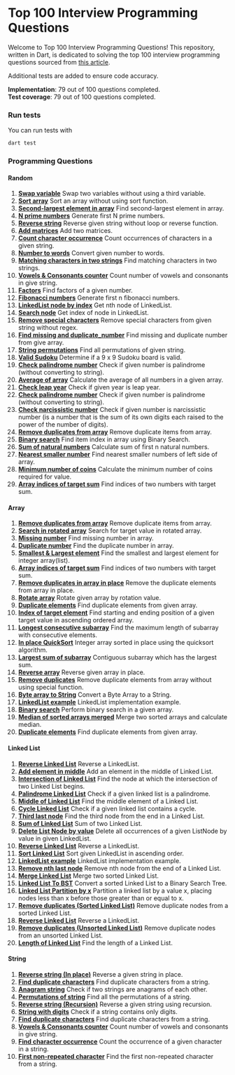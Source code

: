 # Top 100 Interview Programming Questions

Welcome to Top 100 Interview Programming Questions! This repository, written in Dart, is dedicated to solving the top
100 interview programming questions sourced
from [this article](https://shirsh94.medium.com/top-100-interview-programming-questions-that-asks-many-times-5c5bf36449ab).

Additional tests are added to ensure code accuracy.

**Implementation**: 79 out of 100 questions completed.  
**Test coverage**: 79 out of 100 questions completed.

### Run tests

You can run tests with

```bash
dart test
```

### Programming Questions

#### Random

1. [<b>Swap variable</b>](https://github.com/sharmadhiraj/top-100-interview-programming-questions/blob/main/src/random/swap.dart)
   Swap two variables without using a third variable.
2. [<b>Sort array</b>](https://github.com/sharmadhiraj/top-100-interview-programming-questions/blob/main/src/random/sort_array.dart)
   Sort an array without using sort function.
3. [<b>Second-largest element in array</b>](https://github.com/sharmadhiraj/top-100-interview-programming-questions/blob/main/src/random/second_largest_element.dart)
   Find second-largest element in array.
4. [<b>N prime numbers</b>](https://github.com/sharmadhiraj/top-100-interview-programming-questions/blob/main/src/random/n_prime_numbers.dart)
   Generate first N prime numbers.
5. [<b>Reverse string</b>](https://github.com/sharmadhiraj/top-100-interview-programming-questions/blob/main/src/random/reverse_string.dart)
   Reverse given string without loop or reverse function.
6. [<b>Add matrices</b>](https://github.com/sharmadhiraj/top-100-interview-programming-questions/blob/main/src/random/add_matrix.dart)
   Add two matrices.
7. [<b>Count character occurrence</b>](https://github.com/sharmadhiraj/top-100-interview-programming-questions/blob/main/src/random/count_character_occurrence.dart)
   Count occurrences of characters in a given string.
8. [<b>Number to words</b>](https://github.com/sharmadhiraj/top-100-interview-programming-questions/blob/main/src/random/number_to_words.dart)
   Convert given number to words.
9. [<b>Matching characters in two strings</b>](https://github.com/sharmadhiraj/top-100-interview-programming-questions/blob/main/src/random/matching_characters.dart)
   Find matching characters in two strings.
10. [<b>Vowels & Consonants counter</b>](https://github.com/sharmadhiraj/top-100-interview-programming-questions/blob/main/src/random/count_vowels_consonants.dart)
    Count number of vowels and consonants in give string.
11. [<b>Factors</b>](https://github.com/sharmadhiraj/top-100-interview-programming-questions/blob/main/src/random/factors_of_number.dart)
    Find factors of a given number.
12. [<b>Fibonacci numbers</b>](https://github.com/sharmadhiraj/top-100-interview-programming-questions/blob/main/src/random/fibonacci_numbers.dart)
    Generate first n fibonacci numbers.
13. [<b>LinkedList node by index</b>](https://github.com/sharmadhiraj/top-100-interview-programming-questions/blob/main/src/random/nth_node_linked_list.dart)
    Get nth node of LinkedList.
14. [<b>Search node</b>](https://github.com/sharmadhiraj/top-100-interview-programming-questions/blob/main/src/random/search_node_linked_list.dart)
    Get index of node in LinkedList.
15. [<b>Remove special characters</b>](https://github.com/sharmadhiraj/top-100-interview-programming-questions/blob/main/src/random/remove_special_characters.dart)
    Remove special characters from given string without regex.
16. [<b>Find missing and duplicate_number</b>](https://github.com/sharmadhiraj/top-100-interview-programming-questions/blob/main/src/random/find_missing_and_duplicate.dart)
    Find missing and duplicate number from give array.
17. [<b>String permutations</b>](https://github.com/sharmadhiraj/top-100-interview-programming-questions/blob/main/src/random/string_permutations.dart)
    Find all permutations of given string.
18. [<b>Valid Sudoku</b>](https://github.com/sharmadhiraj/top-100-interview-programming-questions/blob/main/src/random/valid_sudoku.dart)
    Determine if a 9 x 9 Sudoku board is valid.
19. [<b>Check palindrome number</b>](https://github.com/sharmadhiraj/top-100-interview-programming-questions/blob/main/src/random/check_palindrome.dart)
    Check if given number is palindrome (without converting to string).
20. [<b>Average of array</b>](https://github.com/sharmadhiraj/top-100-interview-programming-questions/blob/main/src/random/average_of_array.dart)
    Calculate the average of all numbers in a given array.
21. [<b>Check leap year</b>](https://github.com/sharmadhiraj/top-100-interview-programming-questions/blob/main/src/random/check_leap_year.dart)
    Check if given year is leap year.
22. [<b>Check palindrome number</b>](https://github.com/sharmadhiraj/top-100-interview-programming-questions/blob/main/src/random/check_palindrome.dart)
    Check if given number is palindrome (without converting to string).
23. [<b>Check narcissistic number</b>](https://github.com/sharmadhiraj/top-100-interview-programming-questions/blob/main/src/random/check_narcissistic_number.dart)
    Check if given number is narcissistic number (is a number that is the sum of its own digits each raised to the power
    of the number of digits).
24. [<b>Remove duplicates from array</b>](https://github.com/sharmadhiraj/top-100-interview-programming-questions/blob/main/src/random/remove_duplicates_from_array.dart)
    Remove duplicate items from array.
25. [<b>Binary search</b>](https://github.com/sharmadhiraj/top-100-interview-programming-questions/blob/main/src/random/binary_search.dart)
    Find item index in array using Binary Search.
26. [<b>Sum of natural numbers</b>](https://github.com/sharmadhiraj/top-100-interview-programming-questions/blob/main/src/random/sum_of_n_natural_numbers.dart)
    Calculate sum of first n natural numbers.
27. [<b>Nearest smaller number</b>](https://github.com/sharmadhiraj/top-100-interview-programming-questions/blob/main/src/random/nearest_smaller_numbers_on_left_side_of_array.dart)
    Find nearest smaller numbers of left side of array.
28. [<b>Minimum number of coins</b>](https://github.com/sharmadhiraj/top-100-interview-programming-questions/blob/main/src/random/minimum_number_of_coins.dart)
    Calculate the minimum number of coins required for value.
29. [<b>Array indices of target sum</b>](https://github.com/sharmadhiraj/top-100-interview-programming-questions/blob/main/src/random/index_of_two_elements_target_sum.dart)
    Find indices of two numbers with target sum.

#### Array

1. [<b>Remove duplicates from array</b>](https://github.com/sharmadhiraj/top-100-interview-programming-questions/blob/main/src/random/remove_duplicates_from_array.dart)
   Remove duplicate items from array.
2. [<b>Search in rotated array</b>](https://github.com/sharmadhiraj/top-100-interview-programming-questions/blob/main/src/array/search_for_target_value_in_rotated_array.dart)
   Search for target value in rotated array.
3. [<b>Missing number</b>](https://github.com/sharmadhiraj/top-100-interview-programming-questions/blob/main/src/array/find_missing_number_in_array.dart)
   Find missing number in array.
4. [<b>Duplicate number</b>](https://github.com/sharmadhiraj/top-100-interview-programming-questions/blob/main/src/array/duplicate_number_on_array.dart)
   Find the duplicate number in array.
5. [<b>Smallest & Largest element</b>](https://github.com/sharmadhiraj/top-100-interview-programming-questions/blob/main/src/array/smallest_and_largest_element.dart)
   Find the smallest and largest element for integer array(list).
6. [<b>Array indices of target sum</b>](https://github.com/sharmadhiraj/top-100-interview-programming-questions/blob/main/src/array/index_of_two_elements_target_sum.dart)
   Find indices of two numbers with target sum.
7. [<b>Remove duplicates in array in place</b>](https://github.com/sharmadhiraj/top-100-interview-programming-questions/blob/main/src/array/remove_duplicates_from_array_in_place.dart)
   Remove the duplicate elements from array in place.
8. [<b>Rotate array</b>](https://github.com/sharmadhiraj/top-100-interview-programming-questions/blob/main/src/array/rotate_array.dart)
   Rotate given array by rotation value.
9. [<b>Duplicate elements</b>](https://github.com/sharmadhiraj/top-100-interview-programming-questions/blob/main/src/array/duplicate_elements.dart)
   Find duplicate elements from given array.
10. [<b>Index of target element</b>](https://github.com/sharmadhiraj/top-100-interview-programming-questions/blob/main/src/array/start_and_end_position_of_target_element_in_array.dart)
    Find starting and ending position of a given target value in ascending ordered array.
11. [<b>Longest consecutive subarray</b>](https://github.com/sharmadhiraj/top-100-interview-programming-questions/blob/main/src/array/longest_consecutive_elements_subarray.dart)
    Find the maximum length of subarray with consecutive elements.
12. [<b>In place QuickSort</b>](https://github.com/sharmadhiraj/top-100-interview-programming-questions/blob/main/src/array/in_place_quicksort.dart)
    Integer array sorted in place using the quicksort algorithm.
13. [<b>Largest sum of subarray</b>](https://github.com/sharmadhiraj/top-100-interview-programming-questions/blob/main/src/array/contiguous_subarray_with_largest_sum.dart)
    Contiguous subarray which has the largest sum.
14. [<b>Reverse array</b>](https://github.com/sharmadhiraj/top-100-interview-programming-questions/blob/main/src/array/reverse_array_in_place.dart)
    Reverse given array in place.
15. [<b>Remove duplicates</b>](https://github.com/sharmadhiraj/top-100-interview-programming-questions/blob/main/src/array/remove_duplicates.dart)
    Remove duplicate elements from array without using special function.
16. [<b>Byte array to String</b>](https://github.com/sharmadhiraj/top-100-interview-programming-questions/blob/main/src/array/byte_array_to_string.dart)
    Convert a Byte Array to a String.
17. [<b>LinkedList example</b>](https://github.com/sharmadhiraj/top-100-interview-programming-questions/blob/main/src/random/nth_node_linked_list.dart)
    LinkedList implementation example.
18. [<b>Binary search</b>](https://github.com/sharmadhiraj/top-100-interview-programming-questions/blob/main/src/random/binary_search.dart)
    Perform binary search in a given array.
19. [<b>Median of sorted arrays merged</b>](https://github.com/sharmadhiraj/top-100-interview-programming-questions/blob/main/src/array/median_of_two_sorted_arrays_merged.dart)
    Merge two sorted arrays and calculate median.
20. [<b>Duplicate elements</b>](https://github.com/sharmadhiraj/top-100-interview-programming-questions/blob/main/src/array/duplicate_elements.dart)
    Find duplicate elements from given array.

#### Linked List

1. [<b>Reverse Linked List</b>](https://github.com/sharmadhiraj/top-100-interview-programming-questions/blob/main/src/linked_list/reverse_linked_list.dart)
   Reverse a LinkedList.
2. [<b>Add element in middle</b>](https://github.com/sharmadhiraj/top-100-interview-programming-questions/blob/main/src/linked_list/insert_node_in_middle_of_linked_list.dart)
   Add an element in the middle of Linked List.
3. [<b>Intersection of Linked List</b>](https://github.com/sharmadhiraj/top-100-interview-programming-questions/blob/main/src/linked_list/intersection_of_linked_list.dart)
   Find the node at which the intersection of two Linked List begins.
4. [<b>Palindrome Linked List</b>](https://github.com/sharmadhiraj/top-100-interview-programming-questions/blob/main/src/linked_list/palindrome_linked_list.dart)
   Check if a given linked list is a palindrome.
5. [<b>Middle of Linked List</b>](https://github.com/sharmadhiraj/top-100-interview-programming-questions/blob/main/src/linked_list/middle_of_linked_list.dart)
   Find the middle element of a Linked List.
6. [<b>Cycle Linked List</b>](https://github.com/sharmadhiraj/top-100-interview-programming-questions/blob/main/src/linked_list/cycle_in_linked_list.dart)
   Check if a given linked list contains a cycle.
7. [<b>Third last node</b>](https://github.com/sharmadhiraj/top-100-interview-programming-questions/blob/main/src/linked_list/third_last_node.dart)
   Find the third node from the end in a Linked List.
8. [<b>Sum of Linked List</b>](https://github.com/sharmadhiraj/top-100-interview-programming-questions/blob/main/src/linked_list/sum_of_two_linked_list.dart)
   Sum of two Linked List.
9. [<b>Delete List Node by value</b>](https://github.com/sharmadhiraj/top-100-interview-programming-questions/blob/main/src/linked_list/delete_linked_list_nodes_by_value.dart)
   Delete all occurrences of a given ListNode by value in given LinkedList.
10. [<b>Reverse Linked List</b>](https://github.com/sharmadhiraj/top-100-interview-programming-questions/blob/main/src/linked_list/reverse_linked_list.dart)
    Reverse a LinkedList.
11. [<b>Sort Linked List</b>](https://github.com/sharmadhiraj/top-100-interview-programming-questions/blob/main/src/linked_list/sort_linked_list.dart)
    Sort given LinkedList in ascending order.
12. [<b>LinkedList example</b>](https://github.com/sharmadhiraj/top-100-interview-programming-questions/blob/main/src/random/nth_node_linked_list.dart)
    LinkedList implementation example.
13. [<b>Remove nth last node</b>](https://github.com/sharmadhiraj/top-100-interview-programming-questions/blob/main/src/linked_list/remove_nth_last_node.dart)
    Remove nth node from the end of a Linked List.
14. [<b>Merge Linked List</b>](https://github.com/sharmadhiraj/top-100-interview-programming-questions/blob/main/src/linked_list/merge_two_sorted_linked_list.dart)
    Merge two sorted Linked List.
15. [<b>Linked List To BST</b>](https://github.com/sharmadhiraj/top-100-interview-programming-questions/blob/main/src/linked_list/sorted_linked_list_to_binary_search_tree.dart)
    Convert a sorted Linked List to a Binary Search Tree.
16. [<b>Linked List Partition by x</b>](https://github.com/sharmadhiraj/top-100-interview-programming-questions/blob/main/src/linked_list/linked_list_partition_test.dart)
    Partition a linked list by a value x, placing nodes less than x before those greater than or equal to x.
17. [<b>Remove duplicates (Sorted Linked List)</b>](https://github.com/sharmadhiraj/top-100-interview-programming-questions/blob/main/src/linked_list/remove_duplicates_from_sorted_linked_list.dart)
    Remove duplicate nodes from a sorted Linked List.
18. [<b>Reverse Linked List</b>](https://github.com/sharmadhiraj/top-100-interview-programming-questions/blob/main/src/linked_list/reverse_linked_list.dart)
    Reverse a LinkedList.
19. [<b>Remove duplicates (Unsorted Linked List)</b>](https://github.com/sharmadhiraj/top-100-interview-programming-questions/blob/main/src/linked_list/remove_duplicates_from_unsorted_linked_list.dart)
    Remove duplicate nodes from an unsorted Linked List.
20. [<b>Length of Linked List</b>](https://github.com/sharmadhiraj/top-100-interview-programming-questions/blob/main/src/linked_list/length_of_linked_list.dart)
    Find the length of a Linked List.

#### String

1. [<b>Reverse string (In place)</b>](https://github.com/sharmadhiraj/top-100-interview-programming-questions/blob/main/src/string/reverse_string_in_place.dart)
   Reverse a given string in place.
2. [<b>Find duplicate characters</b>](https://github.com/sharmadhiraj/top-100-interview-programming-questions/blob/main/src/string/duplicate_characters_in_string.dart)
   Find duplicate characters from a string.
3. [<b>Anagram string</b>](https://github.com/sharmadhiraj/top-100-interview-programming-questions/blob/main/src/string/anagram_strings.dart)
   Check if two strings are anagrams of each other.
4. [<b>Permutations of string</b>](https://github.com/sharmadhiraj/top-100-interview-programming-questions/blob/main/src/string/permutations_of_string.dart)
   Find all the permutations of a string.
5. [<b>Reverse string (Recursion)</b>](https://github.com/sharmadhiraj/top-100-interview-programming-questions/blob/main/src/string/reverse_string_using_recursion.dart)
   Reverse a given string using recursion.
6. [<b>String with digits</b>](https://github.com/sharmadhiraj/top-100-interview-programming-questions/blob/main/src/string/check_if_string_only_contains_digits.dart)
   Check if a string contains only digits.
7. [<b>Find duplicate characters</b>](https://github.com/sharmadhiraj/top-100-interview-programming-questions/blob/main/src/string/duplicate_characters_in_string.dart)
   Find duplicate characters from a string.
8. [<b>Vowels & Consonants counter</b>](https://github.com/sharmadhiraj/top-100-interview-programming-questions/blob/main/src/random/count_vowels_consonants.dart)
   Count number of vowels and consonants in give string.
9. [<b>Find character occurrence</b>](https://github.com/sharmadhiraj/top-100-interview-programming-questions/blob/main/src/string/count_given_character_frequency_in_string.dart)
   Count the occurrence of a given character in a string.
10. [<b>First non-repeated character</b>](https://github.com/sharmadhiraj/top-100-interview-programming-questions/blob/main/src/string/first_non_repeated_character.dart)
    Find the first non-repeated character from a string.

